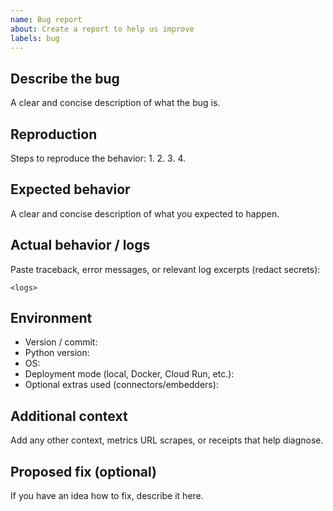 ```yaml
---
name: Bug report
about: Create a report to help us improve
labels: bug
---
```


## Describe the bug
A clear and concise description of what the bug is.

## Reproduction
Steps to reproduce the behavior:
1. 
2. 
3. 
4. 

## Expected behavior
A clear and concise description of what you expected to happen.

## Actual behavior / logs
Paste traceback, error messages, or relevant log excerpts (redact secrets):
```
<logs>
```

## Environment
- Version / commit: 
- Python version: 
- OS: 
- Deployment mode (local, Docker, Cloud Run, etc.): 
- Optional extras used (connectors/embedders): 

## Additional context
Add any other context, metrics URL scrapes, or receipts that help diagnose.

## Proposed fix (optional)
If you have an idea how to fix, describe it here.
